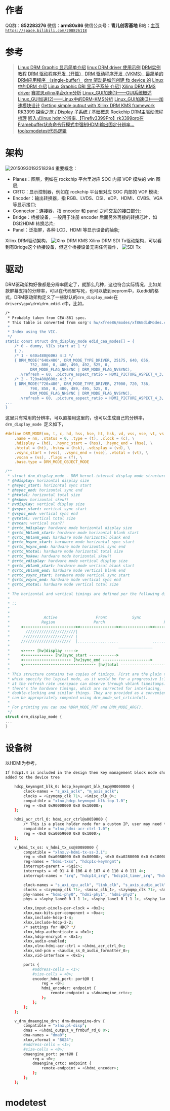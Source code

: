 ﻿# 作者
QQ群：**852283276**
微信：**arm80x86**
微信公众号：**青儿创客基地**
B站：[主页 `https://space.bilibili.com/208826118`](https://space.bilibili.com/208826118)

# 参考
> [Linux DRM Graphic 显示简单介绍](https://blog.csdn.net/yangkuanqaz85988/article/details/48657615)
> [linux DRM driver 使用示例](https://blog.csdn.net/u012839187/article/details/105833584)
> [DRM实例教程](https://www.jianshu.com/p/f41f98a40455)
> [DRM 驱动程序开发（开篇）](https://blog.csdn.net/hexiaolong2009/article/details/89810355)
> [DRM 驱动程序开发（VKMS）](https://blog.csdn.net/hexiaolong2009/article/details/105180621)
> [最简单的DRM应用程序 （single-buffer）](https://blog.csdn.net/hexiaolong2009/article/details/83721242)
> [drm 驱动是如何创建 fb device 的](https://blog.csdn.net/jingxia2008/article/details/48804859)
> [Linux中的DRM 介绍](https://blog.csdn.net/u013165704/article/details/80599809)
> [Linux Graphic DRI 显示子系统 介绍1](https://blog.csdn.net/u013165704/article/details/80709536)
> [Xilinx DRM KMS driver](https://xilinx-wiki.atlassian.net/wiki/spaces/A/pages/18842520/Xilinx+DRM+KMS+driver)
> [赛灵思xilinx平台drm分析](https://blog.csdn.net/u011414665/article/details/93713569)
> [Linux_GUI加速(1)——GUI系统概述](http://xilinx.eetrend.com/content/2019/100043524.html)
> [Linux_GUI加速(2)——Linux中的DRM-KMS分析](http://xilinx.eetrend.com/content/2019/100043772.html)
> [Linux_GUI加速(3)——加速模块设计](http://xilinx.eetrend.com/content/2019/100043879.html)
> [Getting simple output with Xilinx DRM KMS framework](https://forums.xilinx.com/t5/Embedded-Linux/Getting-simple-output-with-Xilinx-DRM-KMS-framework/td-p/892275)
> [RK3399 探索之旅 / Display 子系统 / 基础概念](https://blog.csdn.net/wuweidonggmail/article/details/111659481)
> [Rockchip DRM主驱动流程梳理](https://blog.csdn.net/gaoyang3513/article/details/82631607)
> [嵌入式linux hdmi分辨率,【Firefly3399Pro】rk3399pro在Framebuffer状态命令行模式中强制HDMI输出固定分辨率...](https://blog.csdn.net/weixin_31720909/article/details/116847869)
> [tools:modetest代码逻辑](https://blog.csdn.net/u012839187/article/details/105833584)

# 架构
![20150930192518294](https://img-blog.csdnimg.cn/20210102230809770.jpg?x-oss-process=image/watermark,type_ZmFuZ3poZW5naGVpdGk,shadow_10,text_aHR0cHM6Ly9ibG9nLmNzZG4ubmV0L1podV9aaHVfMjAwOQ==,size_16,color_FFFFFF,t_70)
重要概念：
- Planes：图层，例如在 rockchip 平台里对应 SOC 内部 VOP 模块的 win 图层;
- CRTC：显示控制器，例如在 rockchip 平台里对应 SOC 内部的 VOP 模块;
- Encoder：输出转换器，指 RGB、LVDS、DSI、eDP、HDMI、CVBS、VGA 等显示接口;
- Connector：连接器，指 encoder 和 panel 之间交互的接口部分;
- Bridge：桥接设备，一般用于注册 encoder 后面另外再接的转换芯片，如 DSI2HDMI 转换芯片;
- Panel：泛指屏，各种 LCD、HDMI 等显示设备的抽象;

Xilinx DRM驱动架构，
![Xlnx DRM KMS](https://img-blog.csdnimg.cn/ee2bf3dc695d4f16b30240b26364d3e9.png?x-oss-process=image/watermark,type_ZHJvaWRzYW5zZmFsbGJhY2s,shadow_50,text_Q1NETiBA5LiJ6YGN54yq,size_20,color_FFFFFF,t_70,g_se,x_16)
Xilinx DRM SDI Tx驱动架构，可以看到有Bridge这个桥接设备，但这个桥接设备无需任何操作，
![SDI Tx](https://img-blog.csdnimg.cn/4083ece08c674b1aad02854530dd3a90.png?x-oss-process=image/watermark,type_ZHJvaWRzYW5zZmFsbGJhY2s,shadow_50,text_Q1NETiBA5LiJ6YGN54yq,size_20,color_FFFFFF,t_70,g_se,x_16)

# 驱动
DRM驱动架构好像都是分辨率固定了，就那么几种，这也符合实际情况，比如某款屏幕支持的分辨率，可以在代码里写死，也可以放到eeprom中，以edid的格式，DRM驱动架构定义了一些默认的`drm_display_mode`在`drivers\gpu\drm\drm_edid.c`中，比如，
```bash
/*
 * Probably taken from CEA-861 spec.
 * This table is converted from xorg's hw/xfree86/modes/xf86EdidModes.c.
 *
 * Index using the VIC.
 */
static const struct drm_display_mode edid_cea_modes[] = {
	/* 0 - dummy, VICs start at 1 */
	{ },
	/* 1 - 640x480@60Hz 4:3 */
	{ DRM_MODE("640x480", DRM_MODE_TYPE_DRIVER, 25175, 640, 656,
		   752, 800, 0, 480, 490, 492, 525, 0,
		   DRM_MODE_FLAG_NHSYNC | DRM_MODE_FLAG_NVSYNC),
	  .vrefresh = 60, .picture_aspect_ratio = HDMI_PICTURE_ASPECT_4_3, },
	/* 2 - 720x480@60Hz 4:3 */
	{ DRM_MODE("720x480", DRM_MODE_TYPE_DRIVER, 27000, 720, 736,
		   798, 858, 0, 480, 489, 495, 525, 0,
		   DRM_MODE_FLAG_NHSYNC | DRM_MODE_FLAG_NVSYNC),
	  .vrefresh = 60, .picture_aspect_ratio = HDMI_PICTURE_ASPECT_4_3, },
...
}
```
这里只有常用的分辨率，可以直接用这里的，也可以生成自己的分辨率，`drm_display_mode `定义如下，
```c
#define DRM_MODE(nm, t, c, hd, hss, hse, ht, hsk, vd, vss, vse, vt, vs, f) \
	.name = nm, .status = 0, .type = (t), .clock = (c), \
	.hdisplay = (hd), .hsync_start = (hss), .hsync_end = (hse), \
	.htotal = (ht), .hskew = (hsk), .vdisplay = (vd), \
	.vsync_start = (vss), .vsync_end = (vse), .vtotal = (vt), \
	.vscan = (vs), .flags = (f), \
	.base.type = DRM_MODE_OBJECT_MODE

/**
 * struct drm_display_mode - DRM kernel-internal display mode structure
 * @hdisplay: horizontal display size
 * @hsync_start: horizontal sync start
 * @hsync_end: horizontal sync end
 * @htotal: horizontal total size
 * @hskew: horizontal skew?!
 * @vdisplay: vertical display size
 * @vsync_start: vertical sync start
 * @vsync_end: vertical sync end
 * @vtotal: vertical total size
 * @vscan: vertical scan?!
 * @crtc_hdisplay: hardware mode horizontal display size
 * @crtc_hblank_start: hardware mode horizontal blank start
 * @crtc_hblank_end: hardware mode horizontal blank end
 * @crtc_hsync_start: hardware mode horizontal sync start
 * @crtc_hsync_end: hardware mode horizontal sync end
 * @crtc_htotal: hardware mode horizontal total size
 * @crtc_hskew: hardware mode horizontal skew?!
 * @crtc_vdisplay: hardware mode vertical display size
 * @crtc_vblank_start: hardware mode vertical blank start
 * @crtc_vblank_end: hardware mode vertical blank end
 * @crtc_vsync_start: hardware mode vertical sync start
 * @crtc_vsync_end: hardware mode vertical sync end
 * @crtc_vtotal: hardware mode vertical total size
 *
 * The horizontal and vertical timings are defined per the following diagram.
 *
 * ::
 *
 *
 *               Active                 Front           Sync           Back
 *              Region                 Porch                          Porch
 *     <-----------------------><----------------><-------------><-------------->
 *       //////////////////////|
 *      ////////////////////// |
 *     //////////////////////  |..................               ................
 *                                                _______________
 *     <----- [hv]display ----->
 *     <------------- [hv]sync_start ------------>
 *     <--------------------- [hv]sync_end --------------------->
 *     <-------------------------------- [hv]total ----------------------------->*
 *
 * This structure contains two copies of timings. First are the plain timings,
 * which specify the logical mode, as it would be for a progressive 1:1 scanout
 * at the refresh rate userspace can observe through vblank timestamps. Then
 * there's the hardware timings, which are corrected for interlacing,
 * double-clocking and similar things. They are provided as a convenience, and
 * can be appropriately computed using drm_mode_set_crtcinfo().
 *
 * For printing you can use %DRM_MODE_FMT and DRM_MODE_ARG().
 */
struct drm_display_mode {
...
}
```

# 设备树
以HDMI为参考，
```bash
If hdcp1.4 is included in the design then key management block node should be
added to the device tree

	hdcp_keymngmt_blk_0: hdcp_keymngmt_blk_top@90000000 {
		clock-names = "s_axi_aclk", "m_axis_aclk";
		clocks = <&zynqmp_clk 71>, <&misc_clk_0>;
		compatible = "xlnx,hdcp-keymngmt-blk-top-1.0";
		reg = <0x0 0x90000000 0x0 0x10000>;
	};

	hdmi_acr_ctrl_0: hdmi_acr_ctrl@a0059000 {
		/* This is a place holder node for a custom IP, user may need to update the entries */
		compatible = "xlnx,hdmi-acr-ctrl-1.0";
		reg = <0x0 0xa0059000 0x0 0x1000>;
	};

	v_hdmi_tx_ss: v_hdmi_tx_ss@80080000 {
		compatible = "xlnx,v-hdmi-tx-ss-3.1";
		reg = <0x0 0xa0080000 0x0 0x80000>, <0x0 0xa0280000 0x0 0x10000>;
		reg-names = "hdmi-txss", "hdcp1x-keymngmt";
		interrupt-parent = <&gic>;
		interrupts = <0 91 4 0 106 4 0 107 4 0 110 4 0 111 4>;
		interrupt-names = "irq", "hdcp14_irq", "hdcp14_timer_irq", "hdcp22_irq", "hdcp22_timer_irq";

		clock-names = "s_axi_cpu_aclk", "link_clk", "s_axis_audio_aclk", "video_clk", "s_axis_video_aclk", "txref-clk", "retimer-clk";
		clocks = <&zynqmp_clk 71>, <&misc_clk_1>, <&zynqmp_clk 71>, <&misc_clk_2>, <&zynqmp_clk 72>, <&si5324 0>, <&dp159>;
		phy-names = "hdmi-phy0", "hdmi-phy1", "hdmi-phy2";
		phys = <&vphy_lane0 0 1 1 1>, <&vphy_lane1 0 1 1 1>, <&vphy_lane2 0 1 1 1>;

		xlnx,input-pixels-per-clock = <0x2>;
		xlnx,max-bits-per-component = <0xa>;
		xlnx,include-hdcp-1-4;
		xlnx,include-hdcp-2-2;
		/* settings for HDCP */
		xlnx,hdcp-authenticate = <0x1>;
		xlnx,hdcp-encrypt = <0x1>;
		xlnx,audio-enabled;
		xlnx,xlnx-hdmi-acr-ctrl = <&hdmi_acr_ctrl_0>;
		xlnx,snd-pcm = <&audio_ss_0_audio_formatter_0>;
		xlnx,vid-interface = <0x1>;

		ports {
			#address-cells = <1>;
			#size-cells = <0>;
			encoder_hdmi_port: port@0 {
				reg = <0>;
				hdmi_encoder: endpoint {
					remote-endpoint = <&dmaengine_crtc>;
				};
			};
		};
	};

	v_drm_dmaengine_drv: drm-dmaengine-drv {
		compatible = "xlnx,pl-disp";
		dmas = <&hdmi_output_v_frmbuf_rd_0 0>;
		dma-names = "dma0";
		xlnx,vformat = "BG24";
		#address-cells = <1>;
		#size-cells = <0>;
		dmaengine_port: port@0 {
			reg = <0>;
			dmaengine_crtc: endpoint {
				remote-endpoint = <&hdmi_encoder>;
			};
		};
	};
```

# modetest

